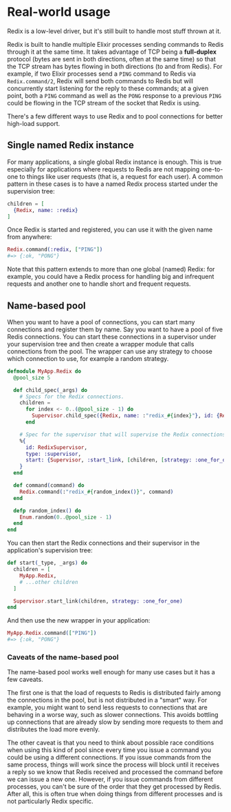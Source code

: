 # Real-world usage

Redix is a low-level driver, but it's still built to handle most stuff thrown at it.

Redix is built to handle multiple Elixir processes sending commands to Redis through it at the same time. It takes advantage of TCP being a **full-duplex** protocol (bytes are sent in both directions, often at the same time) so that the TCP stream has bytes flowing in both directions (to and from Redis). For example, if two Elixir processes send a `PING` command to Redis via `Redix.command/2`, Redix will send both commands to Redis but will concurrently start listening for the reply to these commands; at a given point, both a `PING` command as well as the `PONG` response to a previous `PING` could be flowing in the TCP stream of the socket that Redix is using.

There's a few different ways to use Redix and to pool connections for better high-load support.

## Single named Redix instance

For many applications, a single global Redix instance is enough. This is true especially for applications where requests to Redis are not mapping one-to-one to things like user requests (that is, a request for each user). A common pattern in these cases is to have a named Redix process started under the supervision tree:

```elixir
children = [
  {Redix, name: :redix}
]
```

Once Redix is started and registered, you can use it with the given name from anywhere:

```elixir
Redix.command(:redix, ["PING"])
#=> {:ok, "PONG"}
```

Note that this pattern extends to more than one global (named) Redix: for example, you could have a Redix process for handling big and infrequent requests and another one to handle short and frequent requests.

## Name-based pool

When you want to have a pool of connections, you can start many connections and register them by name. Say you want to have a pool of five Redis connections. You can start these connections in a supervisor under your supervision tree and then create a wrapper module that calls connections from the pool. The wrapper can use any strategy to choose which connection to use, for example a random strategy.

```elixir
defmodule MyApp.Redix do
  @pool_size 5

  def child_spec(_args) do
    # Specs for the Redix connections.
    children =
      for index <- 0..(@pool_size - 1) do
        Supervisor.child_spec({Redix, name: :"redix_#{index}"}, id: {Redix, index})
      end

    # Spec for the supervisor that will supervise the Redix connections.
    %{
      id: RedixSupervisor,
      type: :supervisor,
      start: {Supervisor, :start_link, [children, [strategy: :one_for_one]]}
    }
  end

  def command(command) do
    Redix.command(:"redix_#{random_index()}", command)
  end

  defp random_index() do
    Enum.random(0..@pool_size - 1)
  end
end
```

You can then start the Redix connections and their supervisor in the application's supervision tree:

```elixir
def start(_type, _args) do
  children = [
    MyApp.Redix,
    # ...other children
  ]

  Supervisor.start_link(children, strategy: :one_for_one)
end
```

And then use the new wrapper in your application:

```elixir
MyApp.Redix.command(["PING"])
#=> {:ok, "PONG"}
```

### Caveats of the name-based pool

The name-based pool works well enough for many use cases but it has a few caveats.

The first one is that the load of requests to Redis is distributed fairly among the connections in the pool, but is not distributed in a "smart" way. For example, you might want to send less requests to connections that are behaving in a worse way, such as slower connections. This avoids bottling up connections that are already slow by sending more requests to them and distributes the load more evenly.

The other caveat is that you need to think about possible race conditions when using this kind of pool since every time you issue a command you could be using a different connections. If you issue commands from the same process, things will work since the process will block until it receives a reply so we know that Redis received and processed the command before we can issue a new one. However, if you issue commands from different processes, you can't be sure of the order that they get processed by Redis. After all, this is often true when doing things from different processes and is not particularly Redix specific.
